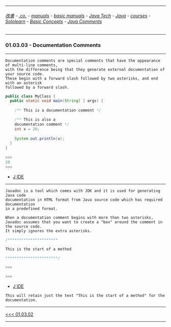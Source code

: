 
---

###### [改善](https://github.com/ttltrk/0C/blob/master/README.MD) - [.co.](https://github.com/ttltrk/PRG/blob/master/CODING.MD) - [manuals](https://github.com/ttltrk/PRG/blob/master/MAN.MD) - [basic manuals](https://github.com/ttltrk/PRG/blob/master/MANUALS.MD) - [Java Tech](https://github.com/ttltrk/PRG/blob/master/JAVA/DOC/JT/JT.MD) - [Java](https://github.com/ttltrk/PRG/blob/master/JAVA/DOC/OJM/OJM.MD) - [courses](https://github.com/ttltrk/PRG/blob/master/JAVA/DOC/CM/JT.MD) - [Sololearn](https://github.com/ttltrk/PRG/blob/master/JAVA/DOC/SL/SL.MD) - [Basic Concepts](https://github.com/ttltrk/PRG/blob/master/JAVA/DOC/SL/01/01.MD) - [Java Comments](https://github.com/ttltrk/PRG/blob/master/JAVA/DOC/SL/01/0103/0103.MD)

---

### 01.03.03 - Documentation Comments

---

```
Documentation comments are special comments that have the appearance of multi-line comments, 
with the difference being that they generate external documentation of your source code. 
These begin with a forward slash followed by two asterisks, and end with an asterisk 
followed by a forward slash. 
```

```java
public class MyClass {
  public static void main(String[ ] args) {
    
    /** This is a documentation comment */

    /** This is also a
    documentation comment */
    int x = 20; 
    
    System.out.println(x);
  }
}
    
>>>
20
>>>
```

* [J IDE](https://www.tutorialspoint.com/compile_java_online.php)

---

```
Javadoc is a tool which comes with JDK and it is used for generating Java code 
documentation in HTML format from Java source code which has required documentation 
in a predefined format.

When a documentation comment begins with more than two asterisks, 
Javadoc assumes that you want to create a "box" around the comment in the source code. 
It simply ignores the extra asterisks.
```

```java
/**********************

This is the start of a method

***********************/

>>>

>>>
```

* [J IDE](https://www.tutorialspoint.com/compile_java_online.php)

```
This will retain just the text "This is the start of a method" for the documentation.
```

---

[<<< 01.03.02](https://github.com/ttltrk/PRG/blob/master/JAVA/DOC/SL/01/0103/010302/010302.MD)

---
